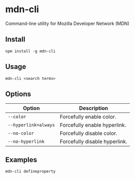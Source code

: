 # mdn-cli

Command-line utility for Mozilla Developer Network (MDN)

## Install

```
npm install -g mdn-cli
```

## Usage

```
mdn-cli <search terms>
```

## Options

| Option               | Description                   |
| -------------------- | ----------------------------- |
| `--color`            | Forcefully enable color.      |
| `--hyperlink=always` | Forcefully enable hyperlink.  |
| `--no-color`         | Forcefully disable color.     |
| `--no-hyperlink`     | Forcefully disable hyperlink. |

## Examples

```
mdn-cli defineproperty
```
